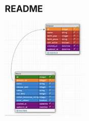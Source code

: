 # README

<img src="database_schema.png" alt="Database schema" style="height:300px; width:250px;"/>
